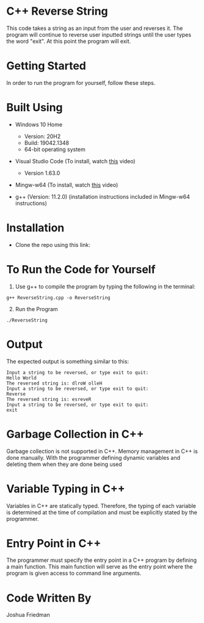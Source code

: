 # C++ Reverse String
This code takes a string as an input from the user and reverses it. The program will continue to reverse user inputted strings until the user types the word "exit". At this point 
the program will exit. 

# Getting Started
In order to run the program for yourself, follow these steps.

# Built Using
  - Windows 10 Home 
    - Version: 20H2
    - Build: 19042.1348
    - 64-bit operating system
  
  - Visual Studio Code (To install, watch [this](https://youtu.be/r1zCtg_wqCA) video) 
    - Version 1.63.0   
   
   - Mingw-w64 (To install, watch [this](https://www.youtube.com/watch?v=0HD0pqVtsmw) video) 
   
   - g++ (Version: 11.2.0) (installation instructions included in Mingw-w64 instructions)

# Installation
 -  Clone the repo using this link: 
 
# To Run the Code for Yourself
1. Use g++ to compile the program by typing the following in the terminal:
```
g++ ReverseString.cpp -o ReverseString
```
2. Run the Program
```
./ReverseString
```

# Output
The expected output is something similar to this:
```
Input a string to be reversed, or type exit to quit:
Hello World
The reversed string is: dlroW olleH
Input a string to be reversed, or type exit to quit:
Reverse
The reversed string is: esreveR
Input a string to be reversed, or type exit to quit:
exit
```

# Garbage Collection in C++
Garbage collection is not supported in C++. Memory management in C++ is done manually. With the programmer defining dynamic variables and deleting them when they are done being 
used 

# Variable Typing in C++
Variables in C++ are statically typed. Therefore, the typing of each variable is determined at the time of compilation and must be explicitly stated by the programmer.

# Entry Point in C++ 
The programmer must specify the entry point in a C++ program by defining a main function. This main function will serve as the entry point where the program is given access
to command line arguments.

# Code Written By
Joshua Friedman
